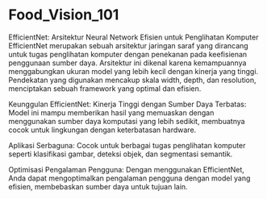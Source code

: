 # Food_Vision_101

EfficientNet: Arsitektur Neural Network Efisien untuk Penglihatan Komputer
EfficientNet merupakan sebuah arsitektur jaringan saraf yang dirancang untuk tugas penglihatan komputer dengan penekanan pada keefisienan penggunaan sumber daya. Arsitektur ini dikenal karena kemampuannya menggabungkan ukuran model yang lebih kecil dengan kinerja yang tinggi. Pendekatan yang digunakan mencakup skala width, depth, dan resolution, menciptakan sebuah framework yang optimal dan efisien.

Keunggulan EfficientNet:
Kinerja Tinggi dengan Sumber Daya Terbatas: Model ini mampu memberikan hasil yang memuaskan dengan menggunakan sumber daya komputasi yang lebih sedikit, membuatnya cocok untuk lingkungan dengan keterbatasan hardware.

Aplikasi Serbaguna: Cocok untuk berbagai tugas penglihatan komputer seperti klasifikasi gambar, deteksi objek, dan segmentasi semantik.

Optimisasi Pengalaman Pengguna: Dengan menggunakan EfficientNet, Anda dapat mengoptimalkan pengalaman pengguna dengan model yang efisien, membebaskan sumber daya untuk tujuan lain.
